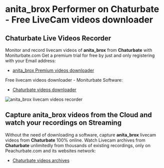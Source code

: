 # anita_brox Performer on Chaturbate - Free LiveCam videos downloader

## Chaturbate Live Videos Recorder

Monitor and record livecam videos of **anita_brox** from **Chaturbate** with Moniturbate.com
Get a premium trial for free by just and only registering with your Email address:
* [anita_brox Premium videos downloader](https://moniturbate.com/request-demo-licence-key.html)

Free livecam videos downloader - Moniturbate Software:
* [Chaturbate videos downloader](https://moniturbate.com/moniturbate-download-software.html)

![anita_brox livecam videos recorder](https://peachurnet.com/templates/moniturbate-software.png)


## Capture anita_brox videos from the Cloud and watch your recordings on Streaming

Without the need of downloading a software, capture **anita_brox** livecam videos from **Chaturbate** 100% online.
Watch Livecam archives from **Chaturbate** unlimitedly from thousands of existing recordings, only on Peachurbate.com and its websites network:
* [Chaturbate videos archives](https://peachurnet.com/)